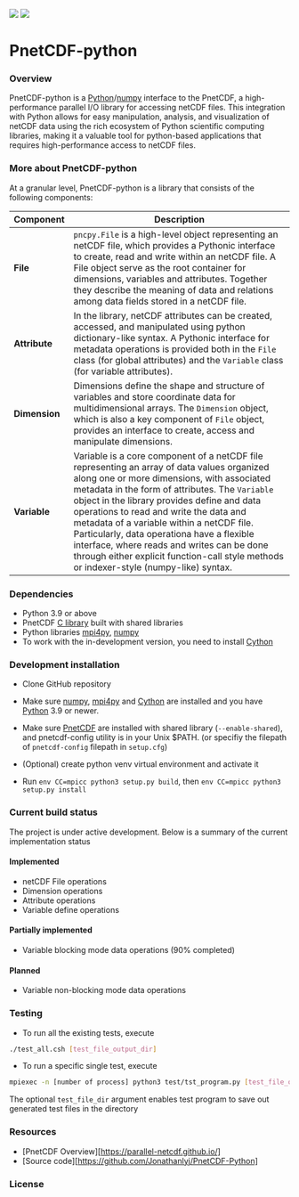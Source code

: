![](https://img.shields.io/badge/python-v3.9-blue) ![](https://img.shields.io/badge/tests%20passed-48-brightgreen)

# PnetCDF-python
### Overview
PnetCDF-python is a [Python](http://python.org)/[numpy](http://numpy.org) interface to the PnetCDF, a high-performance parallel I/O library for accessing netCDF files. This integration with Python allows for easy manipulation, analysis, and visualization of netCDF data using the rich ecosystem of Python scientific computing libraries, making it a valuable tool for python-based applications that requires high-performance access to netCDF files. 
### More about PnetCDF-python

At a granular level, PnetCDF-python is a library that consists of the following components:

| Component | Description |
| ---- | --- |
| **File** |`pncpy.File` is a high-level object representing an netCDF file, which provides a Pythonic interface to create, read and write within an netCDF file. A File object serve as the root container for dimensions, variables and attributes. Together they describe the meaning of data and relations among data fields stored in a netCDF file. |
| **Attribute** | In the library, netCDF attributes can be created, accessed, and manipulated using python dictionary-like syntax. A Pythonic interface for metadata operations is provided both in the `File` class (for global attributes) and the `Variable` class (for variable attributes). |
| **Dimension** | Dimensions define the shape and structure of variables and store coordinate data for multidimensional arrays. The `Dimension` object, which is also a key component of `File` object, provides an interface to create, access and manipulate dimensions. |
| **Variable** | Variable is a core component of a netCDF file representing an array of data values organized along one or more dimensions, with associated metadata in the form of attributes. The `Variable` object in the library provides define and data operations to read and write the data and metadata of a variable within a netCDF file. Particularly, data operationa have a flexible interface, where reads and writes can be done through either explicit function-call style methods or indexer-style (numpy-like) syntax. |

### Dependencies
* Python 3.9 or above
* PnetCDF [C library](https://github.com/Parallel-netCDF/PnetCDF) built with shared libraries
* Python libraries [mpi4py](https://mpi4py.readthedocs.io/en/stable/install.html), [numpy](http://www.numpy.org/)
* To work with the in-development version, you need to install [Cython](http://cython.org/)

### Development installation
* Clone GitHub repository 

* Make sure [numpy](http://www.numpy.org/), [mpi4py](https://mpi4py.readthedocs.io/en/stable/install.html) and [Cython](http://cython.org/) are installed and you have [Python](https://www.python.org) 3.9 or newer.

* Make sure [PnetCDF](https://github.com/Parallel-netCDF/PnetCDF) are installed with shared library (`--enable-shared`), 
  and pnetcdf-config utility is in your Unix $PATH. (or specifiy the filepath of `pnetcdf-config` filepath in `setup.cfg`)

* (Optional) create python venv virtual environment and activate it

* Run `env CC=mpicc python3 setup.py build`, then `env CC=mpicc python3 setup.py install`

### Current build status
The project is under active development. Below is a summary of the current implementation status

#### Implemented
* netCDF File operations
* Dimension operations
* Attribute operations
* Variable define operations

#### Partially implemented
* Variable blocking mode data operations (90% completed)
    

#### Planned
* Variable non-blocking mode data operations


### Testing
* To run all the existing tests, execute 

```sh
./test_all.csh [test_file_output_dir]
```

* To run a specific single test, execute 

```sh
mpiexec -n [number of process] python3 test/tst_program.py [test_file_output_dir]
```

The optional `test_file_dir` argument enables test program to save out generated test files in the directory

### Resources
* [PnetCDF Overview][https://parallel-netcdf.github.io/]
* [Source code][https://github.com/Jonathanlyj/PnetCDF-Python]

### License